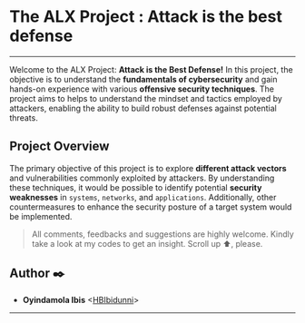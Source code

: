 # The ALX Project : Attack is the best defense
-----------
Welcome to the ALX Project: __Attack is the Best Defense!__ In this project, the objective is to understand the __fundamentals of cybersecurity__ and gain hands-on experience with various __offensive security techniques__. The project aims to helps to understand the mindset and tactics employed by attackers, enabling the ability to build robust defenses against potential threats.

## Project Overview
The primary objective of this project is to explore __different attack vectors__ and vulnerabilities commonly exploited by attackers. By understanding these techniques, it would be possible to identify potential __security weaknesses__ in `systems`, `networks`, and `applications`. Additionally, other countermeasures to enhance the security posture of a target system would be implemented.


> All comments, feedbacks and suggestions are highly welcome. Kindly take a look at my
codes to get an insight. Scroll up :arrow_up:, please.

##  Author :black_nib:
*  __Oyindamola Ibis__ <[HBIbidunni](https://github.com/HBIbidunni)>
-------
